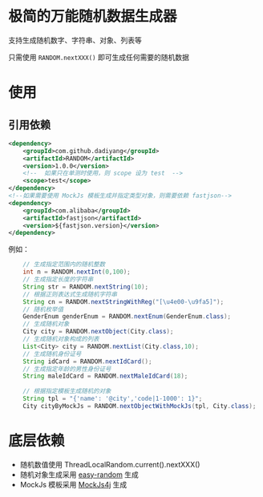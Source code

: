 # 极简的万能随机数据生成器

支持生成随机数字、字符串、对象、列表等

只需使用 `RANDOM.nextXXX()` 即可生成任何需要的随机数据

# 使用

## 引用依赖

```xml
<dependency>
    <groupId>com.github.dadiyang</groupId>
    <artifactId>RANDOM</artifactId>
    <version>1.0.0</version>
    <!--  如果只在单测时使用，则 scope 设为 test  -->
    <scope>test</scope>
</dependency>
<!--如果需要使用 MockJs 模板生成并指定类型对象，则需要依赖 fastjson-->
<dependency>
    <groupId>com.alibaba</groupId>
    <artifactId>fastjson</artifactId>
    <version>${fastjson.version}</version>
</dependency>
```

例如：
```java
    // 生成指定范围内的随机整数
    int n = RANDOM.nextInt(0,100);
    // 生成指定长度的字符串
    String str = RANDOM.nextString(10);
    // 根据正则表达式生成随机字符串
    String cn = RANDOM.nextStringWithReg("[\u4e00-\u9fa5]");
    // 随机枚举值
    GenderEnum genderEnum = RANDOM.nextEnum(GenderEnum.class);
    // 生成随机对象
    City city = RANDOM.nextObject(City.class);
    // 生成随机对象构成的列表
    List<City> city = RANDOM.nextList(City.class,10);
    // 生成随机身份证号
    String idCard = RANDOM.nextIdCard();
    // 生成指定年龄的男性身份证号
    String maleIdCard = RANDOM.nextMaleIdCard(18);
    
    // 根据指定模板生成随机的对象
    String tpl = "{'name': '@city','code|1-1000': 1}";
    City cityByMockJs = RANDOM.nextObjectWithMockJs(tpl, City.class);
``` 

# 底层依赖

* 随机数值使用 ThreadLocalRandom.current().nextXXX() 
* 随机对象生成采用 [easy-random](https://github.com/j-easy/easy-random) 生成
* MockJs 模板采用 [MockJs4j](https://github.com/dadiyang/MockJs4j) 生成
